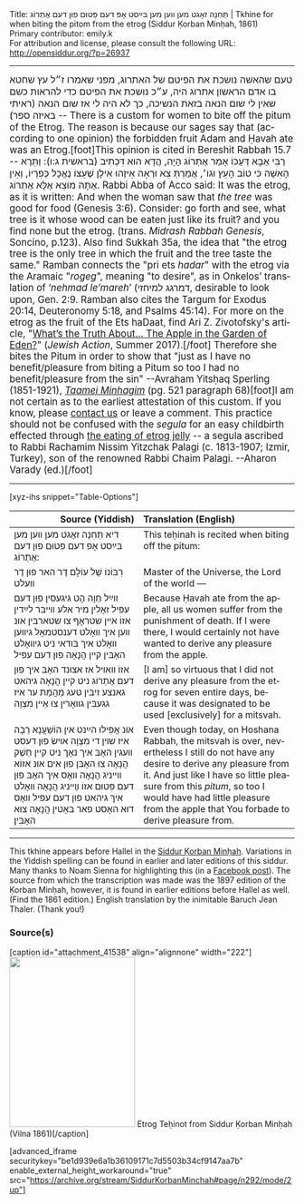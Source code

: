 <html>
<head></head>
<body>
Title: תְּחִנָה זאָגט מען װען מען בּײַסט אָפּ דעם פִּטוּם פוּן דעם אֶתְרוֹג | Tkhine for when biting the pitom from the etrog (Siddur Ḳorban Minḥah, 1861)<br />
Primary contributor: emily.k<br />
For attribution and license, please consult the following URL: <a href="http://opensiddur.org/?p=26937">http://opensiddur.org/?p=26937</a>
<p />
<hr />

<div class="english" lang="en" style="font-size: 1.2em;">
<span class="hebrew" lang="he" style="direction: rtl; text-align: right;">טעם שהאשה נושכת את הפיטם של האתרוג, מפני שאמרו ז״ל עץ שחטא בו אדם הראשון אתרוג היה, ע״כ נושכת את הפיטם כדי להראות כשם שאין לי שום הנאה בזאת הנשיכה, כך לא היה לי אז שום הנאה (ראיתי באיזה ספר)׃</span> -- There is a custom for women to bite off the pitum of the Etrog. The reason is because our sages say that (according to one opinion) the forbidden fruit Adam and Ḥavah ate was an Etrog.[foot]This opinion is cited in Bereshit Rabbah 15.7 -- <span class="hebrew" lang="he">רַבִּי אַבָּא דְּעַכּוֹ אָמַר אֶתְרוֹג הָיָה, הֲדָא הוּא דִּכְתִיב (בראשית ג:ו): וַתֵּרֶא הָאִשָּׁה כִּי טוֹב הָעֵץ וגו׳, אֲמַרְתְּ צֵא וּרְאֵה אֵיזֶהוּ אִילָן שֶׁעֵצוֹ נֶאֱכָל כְּפִרְיוֹ, וְאֵין אַתָּה מוֹצֵא אֶלָּא אֶתְרוֹג.</span> Rabbi Abba of Acco said: It was the etrog, as it is written: And when the woman saw that <em>the tree</em> was good for food (Genesis 3:6). Consider: go forth and see, what tree is it whose wood can be eaten just like its fruit? and you find none but the etrog. (trans. <em>Midrash Rabbah Genesis</em>, Soncino, p.123). Also find Sukkah 35a, the idea that "the etrog tree is the only tree in which the fruit and the tree taste the same." Ramban connects the "pri ets <em>hadar</em>" with the etrog via the Aramaic "<em>rogeg</em>", meaning "to desire", as in Onkelos’ translation of ‘<em>nehmad le’mareh</em>’ (<span class="hebrew" lang="he">דמרגג למיחזי</span>, desirable to look upon, Gen. 2:9. Ramban also cites the Targum for Exodus 20:14, Deuteronomy 5:18, and Psalms 45:14). For more on the etrog as the fruit of the Ets haDaat, find Ari Z. Zivotofsky's article, "<a href="https://jewishaction.com/religion/jewish-law/whats-truth-apple-garden-eden/">What’s the Truth About... The Apple in the Garden of Eden?</a>" (<em>Jewish Action</em>, Summer 2017).[/foot] Therefore she bites the Pitum in order to show that "just as I have no benefit/pleasure from biting a Pitum so too I had no benefit/pleasure from the sin" --Avraham Yitsḥaq Sperling (1851-1921), <em><a href="https://hebrewbooks.org/pdfpager.aspx?req=14556&pgnum=534">Taamei Minhagim</a></em> (pg. 521 paragraph 68)[foot]I am not certain as to the earliest attestation of this custom. If you know, please <a href="/contact/">contact us</a> or leave a comment. This practice should not be confused with the <em>segula</em> for an easy childbirth effected through <a href="https://assets.torahtidbits.com/2020/09/23153640/1389-Sukkot-Bloom.pdf">the eating of etrog jelly</a> -- a segula ascribed to Rabbi Rachamim Nissim Yitzchak Palagi (c. 1813-1907; Izmir, Turkey), son of the renowned Rabbi Chaim Palagi. --Aharon Varady (ed.)[/foot]
</div>

<hr />

[xyz-ihs snippet="Table-Options"]<table style="margin-left: auto; margin-right: auto;" class="draggable">
<thead><tr><th id="x" style="text-align: right;">Source (Yiddish)</th><th style="text-align: left;">Translation (English)</th></tr></thead>
<tbody>
<tr><td style="vertical-align:top;">
<div class="yiddish" lang="yi">
<span class="instruction">דיא תְּחִנָה זאָגט מען װען מען בּײַסט אָפ דעם פִּטוּם פוּן דעם אֶתְרוֹג:</span>
</span></div></td>
 
<td style="vertical-align:top;">
<div class="english" lang="en">
<span class="instruction">This teḥinah is recited when biting off the pitum:</span>
</div></td></tr>


<tr><td style="vertical-align:top;">
<div class="yiddish" lang="yi">
רִבּוֹנוֹ שֶׁל עוֹלָם דֶר האר פוּן דֶר װעלט 
</span></div></td>
 
<td style="vertical-align:top;">
<div class="english" lang="en">
Master of the Universe, the Lord of the world — 
</div></td></tr>


<tr><td style="vertical-align:top;">
<div class="yiddish" lang="yi">
װײַל חַוָה הָט גיגעסין פוּן דעם עפּיל זאָלין מיר אלע װײבּר לײַדין אזוֹ איין שטראָף צוּ שטארבּין אוּנ װען איך װאָלט דענסטמאָל גיװען װאָלט איך בּודאי ניט גיװאָלט האָבּין קײן הֲנָאָה פוּן דעם עפּיל 
</span></div></td>
 
<td style="vertical-align:top;">
<div class="english" lang="en">
Because Ḥavah ate from the apple, all us women suffer from the punishment of death. If I were there, I would certainly not have wanted to derive any pleasure from the apple. 
</div></td></tr>


<tr><td style="vertical-align:top;">
<div class="yiddish" lang="yi">
אזוֹ װאױל אז אצוּנד האָבּ איך פוּן דעם אֶתְרוֹג ניט קיין הֲנָאָה גיהאט גאנצע זיבּין טעג מַהֲמַת ער איז גגעבּין גװאָרין צוּ אֵיין מִצְוָה 
</span></div></td>
 
<td style="vertical-align:top;">
<div class="english" lang="en">
[I am] so virtuous that I did not derive any pleasure from the etrog for seven entire days, because it was designated to be used [exclusively] for a mitsvah.
</div></td></tr>


<tr><td style="vertical-align:top;">
<div class="yiddish" lang="yi">
אוּנ אֲפִילוּ הײַנט אין הוֹשַׁעֲנָא רַבָּה איז שױן די מִצְוָה אױשׂ פוּן דעסט װעגין האָבּ איך נאָך ניט קיין חֵשֶׁק הֲנָאָה צוּ האָבּן פוּן אים אוּנ אזוֹא װײניג הֲנָאָה װאָס איך האָבּ פוּן דעם פִּטוּם אזוֹ װֶײניג הֲנָאָה װאָלט איךְ גיהאט פוּן דעם עפּיל װאָס דוּא האָסט פאר בּאָטין הֲנָאָה צוּא האָבִּין׃
</span></div></td>
 
<td style="vertical-align:top;">
<div class="english" lang="en">
Even though today, on Hoshana Rabbah, the mitsvah is over, nevertheless I still do not have any desire to derive any pleasure from it. And just like I have so little pleasure from this <em>pitum</em>, so too I would have had little pleasure from the apple that You forbade to derive pleasure from.
</div></td></tr>
</tbody></table>

<hr />

This tkhine appears before Hallel in the <a href="https://opensiddur.org/compilations/sifrei-tehinot/siddur-qorban-minhah-1897">Siddur Ḳorban Minḥah</a>. Variations in the Yiddish spelling can be found in earlier and later editions of this siddur. Many thanks to Noam Sienna for highlighting this (in a <a href="https://www.facebook.com/noam.sienna/posts/10157731649798487">Facebook post</a>). The source from which the transcription was made was the 1897 edition of the Ḳorban Minḥah, however, it is found in earlier editions before Hallel as well. (Find the 1861 edition.) English translation by the inimitable Baruch Jean Thaler. (Thank you!)

<h3>Source(s)</h3>

[caption id="attachment_41538" align="alignnone" width="222"]<a href="https://opensiddur.org/wp-content/uploads/2019/09/Etrog-Tehinot-from-Siddur-Korban-Minchah-Vilna-1861.jpg"><img src="https://opensiddur.org/wp-content/uploads/2019/09/Etrog-Tehinot-from-Siddur-Korban-Minchah-Vilna-1861-222x300.jpg" alt="" width="222" height="300" class="size-medium wp-image-41538" /></a> Etrog Teḥinot from Siddur Ḳorban Minḥah (Vilna 1861)[/caption]

[advanced_iframe securitykey="be1d939e6a1b36109171c7d5503b34cf9147aa7b" enable_external_height_workaround="true" src="https://archive.org/stream/SiddurKorbanMinchah#page/n292/mode/2up"]

&nbsp;
</body>
</html>